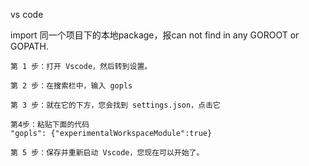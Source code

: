 vs code

import 同一个项目下的本地package，报can not find in any GOROOT or GOPATH.

```
第 1 步：打开 Vscode，然后转到设置。

第 2 步：在搜索栏中，输入 gopls

第 3 步：就在它的下方，您会找到 settings.json，点击它

第4步：粘贴下面的代码
"gopls": {"experimentalWorkspaceModule":true}

第 5 步：保存并重新启动 Vscode，您现在可以开始了。
```

